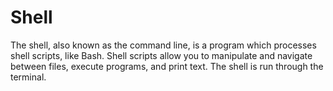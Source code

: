 # Shell

The shell, also known as the command line, is a program which processes shell scripts, like Bash. Shell scripts allow you to manipulate and navigate between files, execute programs, and print text. The shell is run through the terminal.